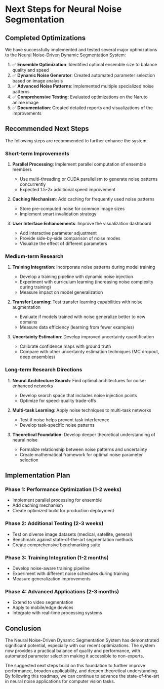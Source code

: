 # Next Steps for Neural Noise Segmentation

## Completed Optimizations

We have successfully implemented and tested several major optimizations to the Neural Noise-Driven Dynamic Segmentation System:

1. ✅ **Ensemble Optimization**: Identified optimal ensemble size to balance quality and speed
2. ✅ **Dynamic Noise Generator**: Created automated parameter selection based on image analysis
3. ✅ **Advanced Noise Patterns**: Implemented multiple specialized noise patterns
4. ✅ **Comprehensive Testing**: Evaluated optimizations on the Naruto anime image
5. ✅ **Documentation**: Created detailed reports and visualizations of the improvements

## Recommended Next Steps

The following steps are recommended to further enhance the system:

### Short-term Improvements

1. **Parallel Processing**: Implement parallel computation of ensemble members
   - Use multi-threading or CUDA parallelism to generate noise patterns concurrently
   - Expected 1.5-2x additional speed improvement

2. **Caching Mechanism**: Add caching for frequently used noise patterns
   - Store pre-computed noise for common image sizes
   - Implement smart invalidation strategy

3. **User Interface Enhancements**: Improve the visualization dashboard
   - Add interactive parameter adjustment
   - Provide side-by-side comparison of noise modes
   - Visualize the effect of different parameters

### Medium-term Research

1. **Training Integration**: Incorporate noise patterns during model training
   - Develop a training pipeline with dynamic noise injection
   - Experiment with curriculum learning (increasing noise complexity during training)
   - Measure impact on model generalization

2. **Transfer Learning**: Test transfer learning capabilities with noise augmentation
   - Evaluate if models trained with noise generalize better to new domains
   - Measure data efficiency (learning from fewer examples)

3. **Uncertainty Estimation**: Develop improved uncertainty quantification
   - Calibrate confidence maps with ground truth
   - Compare with other uncertainty estimation techniques (MC dropout, deep ensembles)

### Long-term Research Directions

1. **Neural Architecture Search**: Find optimal architectures for noise-enhanced networks
   - Develop search space that includes noise injection points
   - Optimize for speed-quality trade-offs

2. **Multi-task Learning**: Apply noise techniques to multi-task networks
   - Test if noise helps prevent task interference
   - Develop task-specific noise patterns

3. **Theoretical Foundation**: Develop deeper theoretical understanding of neural noise
   - Formalize relationship between noise patterns and uncertainty
   - Create mathematical framework for optimal noise parameter selection

## Implementation Plan

### Phase 1: Performance Optimization (1-2 weeks)
- Implement parallel processing for ensemble
- Add caching mechanism
- Create optimized build for production deployment

### Phase 2: Additional Testing (2-3 weeks)
- Test on diverse image datasets (medical, satellite, general)
- Benchmark against state-of-the-art segmentation methods
- Create comprehensive benchmarking suite

### Phase 3: Training Integration (1-2 months)
- Develop noise-aware training pipeline
- Experiment with different noise schedules during training
- Measure generalization improvements

### Phase 4: Advanced Applications (2-3 months)
- Extend to video segmentation
- Apply to mobile/edge devices
- Integrate with real-time processing systems

## Conclusion

The Neural Noise-Driven Dynamic Segmentation System has demonstrated significant potential, especially with our recent optimizations. The system now provides a practical balance of quality and performance, with automated parameter selection making it accessible to non-experts.

The suggested next steps build on this foundation to further improve performance, broaden applicability, and deepen theoretical understanding. By following this roadmap, we can continue to advance the state-of-the-art in neural noise applications for computer vision tasks.
